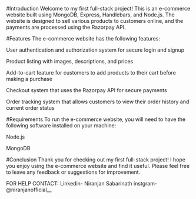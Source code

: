 
#Introduction
Welcome to my first full-stack project! This is an e-commerce website built using MongoDB, Express, Handlebars, and Node.js. The website is designed to sell various products to customers online, and the payments are processed using the Razorpay API.

#Features
The e-commerce website has the following features:

User authentication and authorization system for secure login and signup

Product listing with images, descriptions, and prices

Add-to-cart feature for customers to add products to their cart before making a purchase

Checkout system that uses the Razorpay API for secure payments

Order tracking system that allows customers to view their order history and current order status

#Requirements
To run the e-commerce website, you will need to have the following software installed on your machine:

Node.js

MongoDB

#Conclusion
Thank you for checking out my first full-stack project! I hope you enjoy using the e-commerce website and find it useful. Please feel free to leave any feedback or suggestions for improvement.

FOR HELP CONTACT:
             Linkedin- Niranjan Sabarinath
             instgram- @niranjanofficial__
